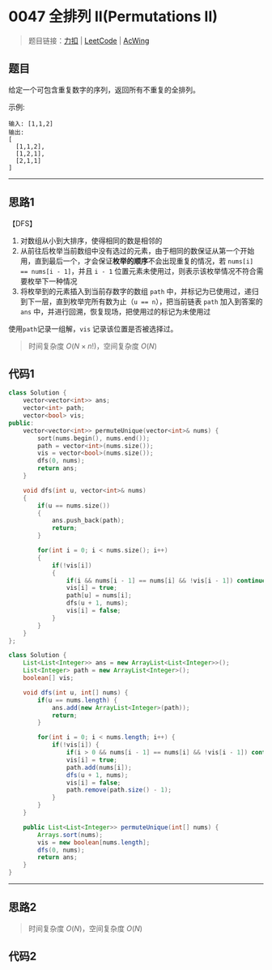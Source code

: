 # 0047 全排列 II(Permutations II)

> 题目链接：[力扣](https://leetcode-cn.com/problems/permutations-ii/) | [LeetCode](https://leetcode.com/problems/permutations-ii/) | [AcWing](https://www.acwing.com/activity/content/problem/content/2384/1/)

## 题目

给定一个可包含重复数字的序列，返回所有不重复的全排列。

示例:

```plain
输入: [1,1,2]
输出:
[
  [1,1,2],
  [1,2,1],
  [2,1,1]
]
```

---

## 思路1

【DFS】

1. 对数组从小到大排序，使得相同的数是相邻的
2. 从前往后枚举当前数组中没有选过的元素，由于相同的数保证从第一个开始用，直到最后一个，才会保证**枚举的顺序**不会出现重复的情况，若 `nums[i] == nums[i - 1]`，并且 `i - 1` 位置元素未使用过，则表示该枚举情况不符合需要枚举下一种情况
3. 将枚举到的元素插入到当前存数字的数组 `path` 中，并标记为已使用过，递归到下一层，直到枚举完所有数为止（`u == n`），把当前链表 `path` 加入到答案的 `ans` 中，并进行回溯，恢复现场，把使用过的标记为未使用过

使用`path`记录一组解，`vis` 记录该位置是否被选择过。

> 时间复杂度 $O(N \times n!)$，空间复杂度 $O(N)$

## 代码1

```cpp
class Solution {
    vector<vector<int>> ans;
    vector<int> path;
    vector<bool> vis;
public:
    vector<vector<int>> permuteUnique(vector<int>& nums) {
        sort(nums.begin(), nums.end());
        path = vector<int>(nums.size());
        vis = vector<bool>(nums.size());
        dfs(0, nums);
        return ans;
    }

    void dfs(int u, vector<int>& nums)
    {
        if(u == nums.size())
        {
            ans.push_back(path);
            return;
        }

        for(int i = 0; i < nums.size(); i++)
        {
            if(!vis[i])
            {
                if(i && nums[i - 1] == nums[i] && !vis[i - 1]) continue;
                vis[i] = true;
                path[u] = nums[i];
                dfs(u + 1, nums);
                vis[i] = false;
            }
        }
    }
};
```

```java
class Solution {
    List<List<Integer>> ans = new ArrayList<List<Integer>>();
    List<Integer> path = new ArrayList<Integer>();
    boolean[] vis;

    void dfs(int u, int[] nums) {
        if(u == nums.length) {
            ans.add(new ArrayList<Integer>(path));
            return;
        }

        for(int i = 0; i < nums.length; i++) {
            if(!vis[i]) {
                if(i > 0 && nums[i - 1] == nums[i] && !vis[i - 1]) continue;
                vis[i] = true;
                path.add(nums[i]);
                dfs(u + 1, nums);
                vis[i] = false;
                path.remove(path.size() - 1);
            }
        }
    }

    public List<List<Integer>> permuteUnique(int[] nums) {
        Arrays.sort(nums);
        vis = new boolean[nums.length];
        dfs(0, nums);
        return ans;
    }
}
```

---

## 思路2

> 时间复杂度 $O(N)$，空间复杂度 $O(N)$

## 代码2

```cpp

```
